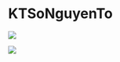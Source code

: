 # KTSoNguyenTo
![](https://s1.uphinh.org/2021/09/17/z2769897617250_42e936caf7d173386a6c697a5838bc66.jpg)

![](https://s1.uphinh.org/2021/09/17/z2769897593875_cafb1707e4816887a1d719251e815616.jpg)

